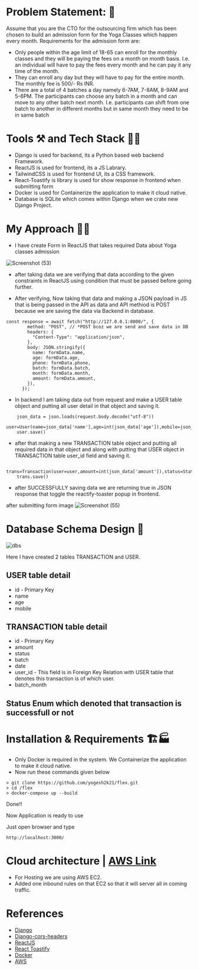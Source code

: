 # Problem Statement: 📃
Assume that you are the CTO for the outsourcing firm which has been chosen to build an
admission form for the Yoga Classes which happen every month.
Requirements for the admission form are:

- Only people within the age limit of 18-65 can enroll for the monthly classes and they will
be paying the fees on a month on month basis. I.e. an individual will have to pay the fees
every month and he can pay it any time of the month.
- They can enroll any day but they will have to pay for the entire month. The monthly fee is
500/- Rs INR.
- There are a total of 4 batches a day namely 6-7AM, 7-8AM, 8-9AM and 5-6PM. The
participants can choose any batch in a month and can move to any other batch next
month. I.e. participants can shift from one batch to another in different months but in
same month they need to be in same batch

# Tools ⚒️ and Tech Stack 🧑‍💻
- Django is used for backend, its a Python based web backend Framework.
- ReactJS is used for frontend, its a JS Labrary.
- TailwindCSS is used for frontend UI, its a CSS framework.
- React-Toastify is library is used for show response in frontend when submitting form
- Docker is used for Containerize the application to make it cloud native.
- Database is SQLite which comes within Django when we crate new Django Project.

# My Approach 🎯💡
- I have create Form in ReactJS that takes required Data about Yoga classes admission

![Screenshot (53)](https://user-images.githubusercontent.com/52989607/206984230-1ebccabe-dfe0-4723-a329-79b244dd47af.png)


- after taking data we are verifying that data according to the given constraints in ReactJS using condition that must be passed before going further.

- After verifying, Now taking that data and making a JSON payload in JS that is being passed in the API as data and API methiod is POST because we are saving the data via Backend in database.

```
const response = await fetch("http://127.0.0.1:8000/", {
        method: "POST", // *POST bcoz we are send and save data in DB
        headers: {
          "Content-Type": "application/json",
        },
        body: JSON.stringify({
          name: formData.name,
          age: formData.age,
          phone: formData.phone,
          batch: formData.batch,
          month: formData.month,
          amount: formData.amount,
        }),
      });
```

- In backend I am taking data out from request and make a USER table object and putting all user detail in that object and saving it.
```
    json_data = json.loads(request.body.decode("utf-8"))
    user=User(name=json_data['name'],age=int(json_data['age']),mobile=json_data['phone'])
    user.save()
```
- after that making a new TRANSACTION table object and putting all required data in that object and along with putting that USER object in TRANSACTION table user_id field and saving it.

```
    trans=Transaction(user=user,amount=int(json_data['amount']),status=Status.SUCCESSFULL,batch=json_data['batch'],batch_month=json_data['month'])
    trans.save()
```
- after SUCCESSFULLY saving data we are returning true in JSON response that toggle the reactify-toaster popup in frontend.

after submitting form image
![Screenshot (55)](https://user-images.githubusercontent.com/52989607/206984267-23622434-54c1-4129-8455-5bee33b777e2.png)

# Database Schema Design 💾

![dbs](https://user-images.githubusercontent.com/52989607/206984328-f164d152-1b3e-473d-8379-b876777f1d25.png)

Here I have created 2 tables TRANSACTION and USER.

## USER table detail
- id - Primary Key
- name
- age
- mobile

## TRANSACTION table detail
- id - Primary Key
- amount
- status
- batch
- date
- user_id - This field is in Foreign Key Relation with USER table that denotes this transaction is of which user.
- batch_month

## Status Enum which denoted that transaction is successfull or not

# Installation & Requirements 🏗️🏭
- Only Docker is required in the system. We Containerize the application to make it cloud native.
- Now run these commands given below
```
> git clone https://github.com/yogesh2k21/flex.git
> cd /flex
> docker-compose up --build
```
Done!!

Now Application is ready to use

Just open browser and type
```
http://localhost:3000/
```

# Cloud architecture | [AWS Link](http://43.205.216.35:3000/)
- For Hosting we are using AWS EC2.
- Added one inbound rules on that EC2 so that it will server all in coming traffic.

# References
- [Django](https://www.djangoproject.com/)
- [Django-cors-headers](https://pypi.org/project/django-cors-headers/)
- [ReactJS](https://reactjs.org/docs/getting-started.html)
- [React Toastify](https://www.npmjs.com/package/react-toastify)
- [Docker](https://docs.docker.com/)
- [AWS](https://aws.amazon.com/documentation-overview/ec2/)
